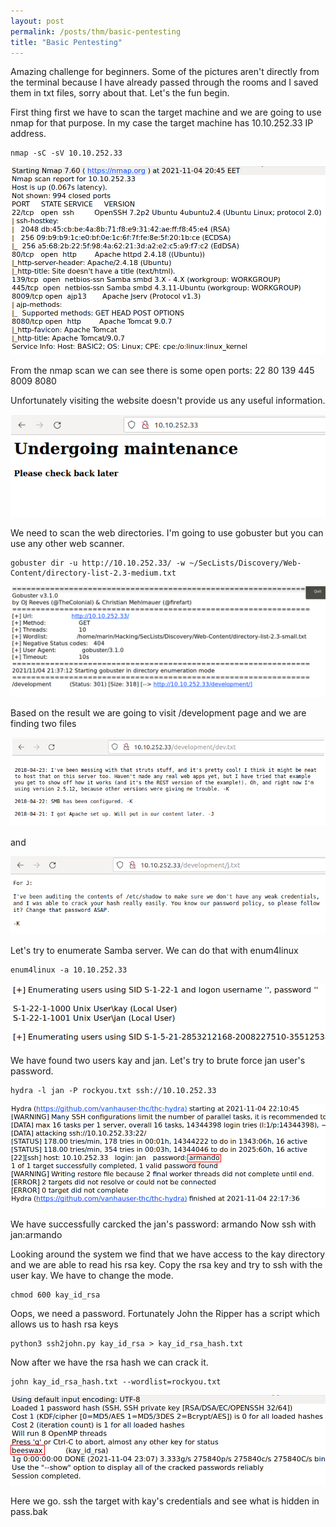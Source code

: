 ```yaml
---
layout: post
permalink: /posts/thm/basic-pentesting
title: "Basic Pentesting"
---
```


Amazing challenge for beginners. 
Some of the pictures aren't directly from the terminal because I have already passed through the rooms and I saved them in txt files, sorry about that. Let's the fun begin.

First thing first we have to scan the target machine and we are going to use nmap for that purpose.
In my case the target machine has 10.10.252.33 IP address.

```
nmap -sC -sV 10.10.252.33
```

![nmap-scan](/assets/images/thm/basic-pentesting/nmap-scan.png)

From the nmap scan we can see there is some open ports:
22
80 
139
445
8009
8080

Unfortunately visiting the website doesn't provide us any useful information.

![web-page](/assets/images/thm/basic-pentesting/web-page.png)

We need to scan the web directories. I'm going to use gobuster but you can use any other web scanner.

```
gobuster dir -u http://10.10.252.33/ -w ~/SecLists/Discovery/Web-Content/directory-list-2.3-medium.txt
```

![gobuster-scan.png](/assets/images/thm/basic-pentesting/gobuster-scan.png)

Based on the result we are going to visit /development page and we are finding two files

![chat1](/assets/images/thm/basic-pentesting/chat1.png)

and

![chat2](/assets/images/thm/basic-pentesting/chat2.png)

Let's try to enumerate Samba server. We can do that with enum4linux

```
enum4linux -a 10.10.252.33
```
![enum4linux-scan](/assets/images/thm/basic-pentesting/enum4linux-scan.png)

We have found two users kay and jan. Let's try to brute force jan user's password.

```
hydra -l jan -P rockyou.txt ssh://10.10.252.33
```
![hydra-result](/assets/images/thm/basic-pentesting/hydra-result.png)

We have successfully carcked the jan's password: armando
Now ssh with jan:armando

Looking around the system we find that we have access to the kay directory and we are able to read his rsa key. Copy the rsa key and try to ssh with the user kay. 
We have to change the mode.

```
chmod 600 kay_id_rsa
```

Oops, we need a password. Fortunately John the Ripper has a script which allows us to hash rsa keys

```
python3 ssh2john.py kay_id_rsa > kay_id_rsa_hash.txt
```
Now after we have the rsa hash we can crack it.

```
john kay_id_rsa_hash.txt --wordlist=rockyou.txt
```

![john-result](/assets/images/thm/basic-pentesting/john-result.png)

Here we go. ssh the target with kay's credentials and see what is hidden in pass.bak
